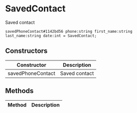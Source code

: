 # SavedContact
Saved contact

```
savedPhoneContact#1142bd56 phone:string first_name:string last_name:string date:int = SavedContact;
```

## Constructors
| Constructor | Description |
| ---- | ----------- |
| savedPhoneContact | Saved contact |


## Methods
| Method | Description |
| ---- | ----------- |



